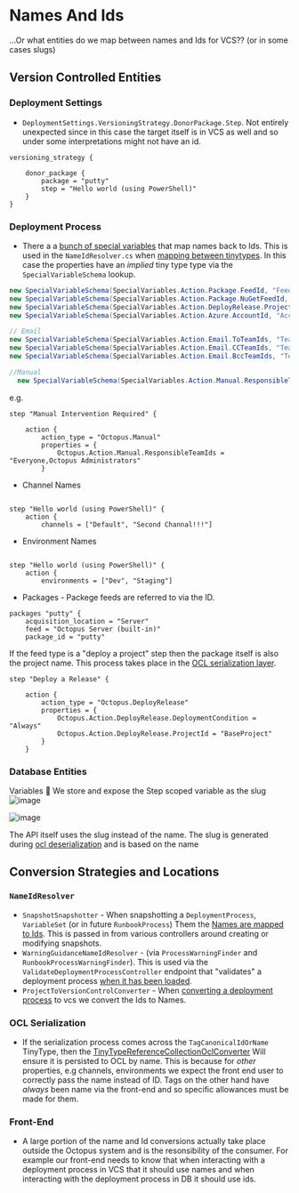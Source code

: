 # Names And Ids
...Or what entities do we map between names and Ids for VCS?? (or in some cases slugs)


## Version Controlled Entities

### Deployment Settings
* `DeploymentSettings.VersioningStrategy.DonorPackage.Step`. Not entirely unexpected since in this case the target itself is in VCS as well and so under some interpretations might not have an id.

```hcl
versioning_strategy {

    donor_package {
        package = "putty"
        step = "Hello world (using PowerShell)"
    }
}
```


### Deployment Process
* There a a [bunch of special variables](https://github.com/OctopusDeploy/OctopusDeploy/blob/master/source/Octopus.Core/Features/DeploymentProcesses/SpecialVariableSchema.cs#L13) that map names back to Ids. This is used in the `NameIdResolver.cs` when [mapping between tinytypes](https://github.com/OctopusDeploy/OctopusDeploy/blob/master/source/Octopus.Core/Features/DeploymentProcesses/NameIdResolver.cs#L157). In this case the properties have an _implied_ tiny type type via the `SpecialVariableSchema` lookup.
```c#
new SpecialVariableSchema(SpecialVariables.Action.Package.FeedId, "Feed", typeof(FeedIdOrName), SpecialVariableType.String),
new SpecialVariableSchema(SpecialVariables.Action.Package.NuGetFeedId, "Feed", typeof(FeedIdOrName), SpecialVariableType.String),
new SpecialVariableSchema(SpecialVariables.Action.DeployRelease.ProjectId, "Project", typeof(ProjectIdOrName), SpecialVariableType.String),
new SpecialVariableSchema(SpecialVariables.Action.Azure.AccountId, "Account", typeof(AccountIdOrName), SpecialVariableType.String),

// Email
new SpecialVariableSchema(SpecialVariables.Action.Email.ToTeamIds, "Team", typeof(TeamIdOrName), SpecialVariableType.CsvString),
new SpecialVariableSchema(SpecialVariables.Action.Email.CCTeamIds, "Team", typeof(TeamIdOrName), SpecialVariableType.CsvString),
new SpecialVariableSchema(SpecialVariables.Action.Email.BccTeamIds, "Team", typeof(TeamIdOrName), SpecialVariableType.CsvString),

//Manual
  new SpecialVariableSchema(SpecialVariables.Action.Manual.ResponsibleTeamIds, "Team", typeof(TeamIdOrName), SpecialVariableType.CsvString),
```
e.g.
```hcl
step "Manual Intervention Required" {

    action {
        action_type = "Octopus.Manual"
        properties = {
            Octopus.Action.Manual.ResponsibleTeamIds = "Everyone,Octopus Administrators"
        }
```


* Channel Names
```hcl

step "Hello world (using PowerShell)" {
    action {
        channels = ["Default", "Second Channal!!!"]
```

* Environment Names
```hcl

step "Hello world (using PowerShell)" {
    action {
        environments = ["Dev", "Staging"]
```
        

* Packages - Packege feeds are referred to via the ID.
```hcl
packages "putty" {
    acquisition_location = "Server"
    feed = "Octopus Server (built-in)"
    package_id = "putty"
```

If the feed type is a "deploy a project" step then the package itself is also the project name. This process takes place in the [OCL serialization layer](https://github.com/OctopusDeploy/OctopusDeploy/blob/e641389b25df8c8c6c684149426eb82167075b26/source/Octopus.Core/Serialization/Ocl/OclConverters/DeploymentActionOclConverter.cs#L161).
```hcl
step "Deploy a Release" {

    action {
        action_type = "Octopus.DeployRelease"
        properties = {
            Octopus.Action.DeployRelease.DeploymentCondition = "Always"
            Octopus.Action.DeployRelease.ProjectId = "BaseProject"
        }
    }
```

### Database Entities
Variables
🐌 We store and expose the Step scoped variable as the slug
![image](https://user-images.githubusercontent.com/1830666/135007500-d33827af-eb5b-4d7b-ac7a-a293d4ec54c0.png)

![image](https://user-images.githubusercontent.com/1830666/135007590-80db8656-ef05-4288-b45e-48db9651bcbe.png)

The API itself uses the slug instead of the name. The slug is generated during [ocl deserialization](https://github.com/OctopusDeploy/OctopusDeploy/blob/e641389b25df8c8c6c684149426eb82167075b26/source/Octopus.Core/Serialization/Ocl/OclConverters/DeploymentActionOclConverter.cs#L171) and is based on the name

## Conversion Strategies and Locations

### `NameIdResolver`
* `SnapshotSnapshotter` - When snapshotting a `DeploymentProcess`, `VariableSet` (or in future `RunbookProcess`) Them the [Names are mapped to Ids](https://github.com/OctopusDeploy/OctopusDeploy/blob/c6b4737add2dc8e740e8f658122d6e3263744f82/source/Octopus.Core/Features/SnapshotSnapshotter.cs#L141). This is passed in from various controllers around creating or modifying snapshots.
* `WarningGuidanceNameIdResolver` - (via `ProcessWarningFinder` and `RunbookProcessWarningFinder`). This is used via the `ValidateDeploymentProcessController` endpoint that "validates" a deployment process [when it has been loaded](https://github.com/OctopusDeploy/OctopusDeploy/blob/27651b587bcb62455fe4f47e46368a77af0edd26/newportal/app/areas/projects/components/Process/ProcessStepsLayout.tsx#L259).
* `ProjectToVersionControlConverter` - When [converting a deployment process](https://github.com/OctopusDeploy/OctopusDeploy/blob/a033f6b5703f1aed50fa69131fa7eed2cef50747/source/Octopus.Server/Web/Api/Actions/Projects/ProjectToVersionControlConverter.cs#L170) to vcs we convert the Ids to Names.

### OCL Serialization
* If the serialization process comes across the `TagCanonicalIdOrName` TinyType, then the [TinyTypeReferenceCollectionOclConverter](https://github.com/OctopusDeploy/OctopusDeploy/blob/ef55c3172b84a4d46a2dc6c2a5959e295275afed/source/Octopus.Core/Serialization/Ocl/OclConverters/TinyTypeReferenceCollectionOclConverter.cs#L21) Will ensure it is persisted to OCL by name. This is because for _other_ properties, e.g channels, environments we expect the front end user to correctly pass the name instead of ID. Tags on the other hand have _always_ been name via the front-end and so specific allowances must be made for them.

### Front-End
* A large portion of the name and Id conversions actually take place outside the Octopus system and is the resonsibility of the consumer. For example our front-end needs to know that when interacting with a deployment process in VCS that it should use names and when interacting with the deployment process in DB it should use ids.
